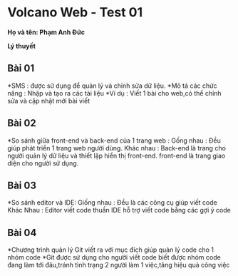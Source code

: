 # Volcano Web - Test 01 #

**Họ và tên: Phạm Anh Đức**


**Lý thuyết**

## Bài 01 ##
*SMS : được sử dụng để quản lý và chỉnh sửa dữ liệu.
*Mô tả các chức năng :
Nhập  và tạo ra các tài liệu
*Ví dụ :
Viết 1 bài cho web,có thể chỉnh sửa và cập nhật mới bài viết

## Bài 02 ##
*So sánh giữa front-end và back-end của 1 trang web :
Gống nhau : 	Đều giúp phát triển 1 trang web người dùng.
Khác nhau :	Back-end là trang cho người quản lý dữ liệu và thiết lập hiển thị front-end.
				front-end là trang giao diện cho người sử dụng.

## Bài 03 ##
*So sánh editor và IDE:
Giống nhau :	Đều là các công cụ giúp viết code 
Khác Nhau  :	Editor viết code thuần 
				IDE hỗ trợ viết code bằng các gợi ý code	

## Bài 04 ##
*Chương trình quản lý Git viết ra với mục đích giúp quản lý code cho 1 nhóm code
*Git được sử dụng cho người viết code biết được nhóm code đang làm tới đâu,tránh tình trạng 2 người làm 1 việc,tăng hiệu quả công việc



